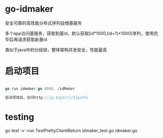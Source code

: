 # go-idmaker

 安全可靠的高性能分布式序列自增基服务

 多个app访问基服务，获取到基id，默认获取[id*1000,(id+1)*1000)序列，使用完毕后再请求获取新基id

 类似于java中的分段锁，整体架构并发安全，性能最高

# 启动项目

```go

go run idmaker.go 8080, /idMaker

启动项目后，访问http://ip:${port}/${path}

```

# testing

go test -v -run TestPrettyClientReturn  idmaker_test.go idmaker.go 

